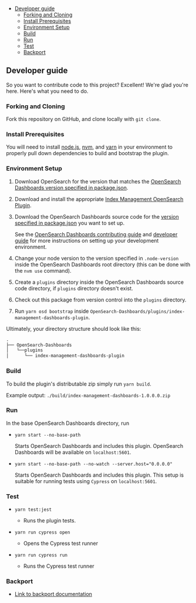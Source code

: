 - [Developer guide](#developer-guide)
  - [Forking and Cloning](#forking-and-cloning)
  - [Install Prerequisites](#install-prerequisites)
  - [Environment Setup](#environment-setup)
  - [Build](#build)
  - [Run](#run)
  - [Test](#test)
  - [Backport](#backport)

## Developer guide

So you want to contribute code to this project? Excellent! We're glad you're here. Here's what you need to do.

### Forking and Cloning

Fork this repository on GitHub, and clone locally with `git clone`.

### Install Prerequisites

You will need to install [node.js](https://nodejs.org/en/), [nvm](https://github.com/nvm-sh/nvm/blob/master/README.md), and [yarn](https://yarnpkg.com/) in your environment to properly pull down dependencies to build and bootstrap the plugin.

### Environment Setup

1. Download OpenSearch for the version that matches the [OpenSearch Dashboards version specified in package.json](./package.json#L7).
2. Download and install the appropriate [Index Management OpenSearch Plugin](https://github.com/opensearch-project/index-management).
3. Download the OpenSearch Dashboards source code for the [version specified in package.json](./package.json#L7) you want to set up.

   See the [OpenSearch Dashboards contributing guide](https://github.com/opensearch-project/OpenSearch-Dashboards/blob/main/CONTRIBUTING.md) and [developer guide](https://github.com/opensearch-project/OpenSearch-Dashboards/blob/main/DEVELOPER_GUIDE.md) for more instructions on setting up your development environment.

4. Change your node version to the version specified in `.node-version` inside the OpenSearch Dashboards root directory (this can be done with the `nvm use` command).
5. Create a `plugins` directory inside the OpenSearch Dashboards source code directory, if `plugins` directory doesn't exist.
6. Check out this package from version control into the `plugins` directory.
7. Run `yarn osd bootstrap` inside `OpenSearch-Dashboards/plugins/index-management-dashboards-plugin`.

Ultimately, your directory structure should look like this:

<!-- prettier-ignore -->
```md
.
├── OpenSearch-Dashboards
│   └──plugins
│      └── index-management-dashboards-plugin
```

### Build

To build the plugin's distributable zip simply run `yarn build`.

Example output: `./build/index-management-dashboards-1.0.0.0.zip`

### Run

In the base OpenSearch Dashboards directory, run

- `yarn start --no-base-path`

  Starts OpenSearch Dashboards and includes this plugin. OpenSearch Dashboards will be available on `localhost:5601`.

- `yarn start --no-base-path --no-watch --server.host="0.0.0.0"`

  Starts OpenSearch Dashboards and includes this plugin. This setup is suitable for running tests using `Cypress` on `localhost:5601`.

### Test

- `yarn test:jest`

  - Runs the plugin tests.

- `yarn run cypress open`

  - Opens the Cypress test runner

- `yarn run cypress run`

  - Runs the Cypress test runner
  
### Backport

- [Link to backport documentation](https://github.com/opensearch-project/opensearch-plugins/blob/main/BACKPORT.md)